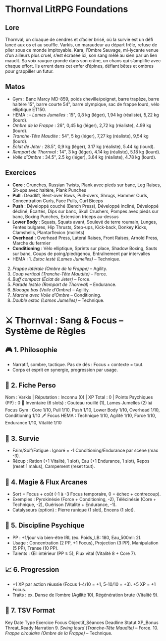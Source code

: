 # Thornval LitRPG Foundations
## Lore
Thornval, un cloaque de cendres et d’acier brisé, où la survie est un défi lancé aux os et au souffle. Varkis, un maraudeur au départ frêle, refuse de plier sous ce monde impitoyable. Kara, l’Ombre Sauvage, mi-lycante venue d’un ailleurs plus cruel, s’est écrasée ici, son sang mêlé au sien par un lien maudit. Sa voix rauque gronde dans son crâne, un chaos qui s’amplifie avec chaque effort. Ils errent dans cet enfer d’épines, défiant bêtes et ombres pour grappiller un futur.
## Matos
- Gym : Banc Marcy MD-859, poids cheville/poignet, barre trapèze, barre haltère 15", barre courte 54", barre olympique, sac de frappe lourd, vélo elliptique ET150.
- HEMA : - *Lames Jumelles* : 15", 0,8 kg (léger), 1,94 kg (réaliste), 5,22 kg (lourd).
- *Ombre de la Frappe* : 26", 0,45 kg (léger), 2,72 kg (réaliste), 4.99 kg (lourd).
- *Tranche-Tête Maudite* : 54", 5 kg (léger), 7,27 kg (réaliste), 9,54 kg (lourd).
- *Éclat de Jeter* : 28.5", 0,9 kg (léger), 3.17 kg (réaliste), 5.44 kg (lourd).
- *Rempart de Thornval* : 14", 3 kg (léger), 4.14 kg (réaliste), 5.18 kg (lourd).
- *Voile d’Ombre* : 34.5", 2.5 kg (léger), 3.64 kg (réaliste), 4.78 kg (lourd).
## Exercices
- **Core** : Crunches, Russian Twists, Plank avec pieds sur banc, Leg Raises, Sit-ups avec haltère, Plank Punches
- **Pull** : Deadlift, Bent-over Rows, Pull-overs, Shrugs, Hammer Curls, Concentration Curls, Face Pulls, Curl Biceps
- **Push** : Développé couché (Bench Press), Développé incliné, Développé décliné, Écartés, Dips sur banc, Skull Crushers, Pompes avec pieds sur banc, Boxing Punches, Extension triceps au-dessus
- **Lower Body** : Squats, Squats avant, Soulevé de terre roumain, Lunges, Fentes bulgares, Hip Thrusts, Step-ups, Kick-back, Donkey Kicks, Clamshells, Plantarflexion (mollets)
- **Overhead** : Overhead Press, Lateral Raises, Front Raises, Arnold Press, Marche du fermier
- **Conditioning** : Vélo elliptique, Sprints sur place, Shadow Boxing, Sauts sur banc, Coups de poing/pied/genou, Entraînement par intervalles
- HEMA : 1. *Estoc lesté (Lames Jumelles)* – Technique.
2. *Frappe latérale (Ombre de la Frappe)* – Agility.
3. *Coup vertical (Tranche-Tête Maudite)* – Force.
4. *Buff compact (Éclat de Jeter)* – Force.
5. *Parade lestée (Rempart de Thornval)* – Endurance.
6. *Blocage bas (Voile d’Ombre)* – Agility.
7. *Marche avec Voile d’Ombre* – Conditioning.
8. *Double estoc (Lames Jumelles)* – Technique.

# ⚔️ Thornval : Sang & Focus – Système de Règles

## 🎮 1. Philosophie
- Narratif, sombre, tactique. Pas de dés : Focus + contexte = tout.
- Corps et esprit en synergie, progression par usage.

## 🧬 2. Fiche Perso
Nom : Varkis | Réputation : Inconnu (0) | XP Total : 0 | Points Psychiques (PP) : 0
🎒 Inventaire (6 slots) : Couteau rouillé (1), Lames Jumelles (2)
📊 Focus Gym : Core 1/10, Pull 1/10, Push 1/10, Lower Body 1/10, Overhead 1/10, Conditioning 1/10
🗡️ Focus HEMA : Technique 1/10, Agilité 1/10, Force 1/10, Endurance 1/10, Vitalité 1/10

## 🌿 3. Survie
- Faim/Soif/Fatigue : Ignoré = -1 Conditioning/Endurance par scène (max -3).
- Récup : Ration (+1 Vitalité, 1 slot), Eau (+1 Endurance, 1 slot), Repos (reset 1 malus), Campement (reset tout).

## 🔮 4. Magie & Flux Arcanes
- Sort = Focus + coût (-1 à -3 Focus temporaire, 0 = échec + contrecoup).
- Exemples : Pyrokinésie (Force + Conditioning, -2), Télécinésie (Core + Technique, -2), Guérison (Vitalité + Endurance, -1).
- Catalyseurs (option) : Pierre runique (1 slot), Encens (1 slot).

## 🧘 5. Discipline Psychique
- PP : +1/jour via bien-être IRL (ex. Poids_LB: 180, Eau_500ml: 2).
- Usage : Concentration (2 PP, +1 Focus), Projection (3 PP), Manipulation (5 PP), Transe (10 PP).
- Talents : Œil intérieur (PP ≥ 5), Flux vital (Vitalité 8 + Core 7).

## 📈 6. Progression
- +1 XP par action réussie (Focus 1-4/10 = +1, 5-10/10 = +3). +5 XP = +1 Focus.
- Traits : ex. Danse de l’ombre (Agilité 10), Régénération brute (Vitalité 9).

## 🔄 7. TSV Format
Key  Date  Type  Exercice  Focus  Objectif_Séances  Deadline  Statut  XP_Bonus  Threat_Ready  Narration
9. *Swing lourd (Tranche-Tête Maudite)* – Force.
10. *Frappe circulaire (Ombre de la Frappe)* – Technique.
